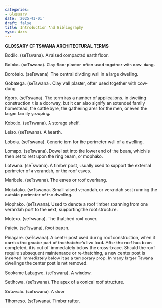 ```yaml
---
categories:
- Glossary
date: '2025-01-01'
draft: false
title: Introduction And Bibliography
type: docs
---
```


**GLOSSARY OF TSWANA ARCHITECTURAL TERMS**

Bodilo. (seTswana). A raised compacted earth floor.

Boloko. (seTswana). Clay floor plaster, often used together with cow-dung.

Borobalo. (seTswana). The central dividing wall in a large dwelling.

Gobatega. (seTswana). Clay wall plaster, often used together with cow-dung.

Kgoro. (seTswana). The term has a number of applications. In dwelling construction it is a doorway, but it can also signify an extended family homestead, the cattle byre, the gathering area for the men, or even the larger family grouping.

Kobotlo. (seTswana). A storage shelf.

Leiso. (seTswana). A hearth.

Lobota. (seTswana). Generic tern for the perimeter wall of a dwelling.

Lomapo. (seTswana). Dowel set into the lower end of the beam, which is then set to rest upon the ring beam, or mophako.

Lotwana. (seTswana). A timber post, usually used to support the external perimeter of a verandah, or the roof eaves.

Maribele. (seTswana). The eaves or roof overhang.

Mokatako. (seTswana). Small raised verandah, or verandah seat running the outside perimeter of the dwelling.

Mophako. (seTswana). Used to denote a roof timber spanning from one verandah post to the next, supporting the roof structure.

Moteko. (seTswana). The thatched roof cover.

Palelo. (seTswana). Roof batten.

Pinagare. (seTswana). A center post used during roof construction, when it carries the greater part of the thatcher’s live load. After the roof has been completed, it is cut off immediately below the cross-brace. Should the roof require subsequent maintenance or re-thatching, a new center post is inserted immediately below it as a temporary prop. In many larger Tswana dwellings the center post is not removed.

Seokome Labagwe. (seTswana). A window.

Setlhowa. (seTswana). The apex of a conical roof structure.

Setswalo. (seTswana). A door.

Tlhomeso. (seTswana). Timber rafter.